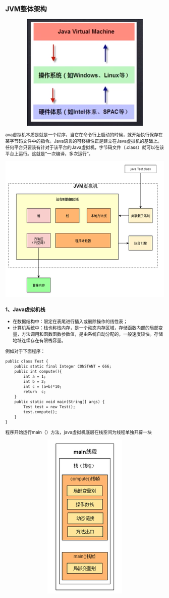 ## JVM整体架构

<div align="center">

![title](https://raw.githubusercontent.com/XQLong/Image-Hosting/master/gitnote/2019/08/06/1565058630843-1565058630847.png)

</div>

ava虚拟机本质是就是一个程序，当它在命令行上启动的时候，就开始执行保存在某字节码文件中的指令。Java语言的可移植性正是建立在Java虚拟机的基础上。任何平台只要装有针对于该平台的Java虚拟机，字节码文件（.class）就可以在该平台上运行。这就是“一次编译，多次运行”。

<div align="center">

![title](https://raw.githubusercontent.com/XQLong/Image-Hosting/master/gitnote/2019/08/06/1565059831048-1565059831224.png)

</div>

### 1、Java虚拟机栈

- 在数据结构中：限定在表尾进行插入或删除操作的线性表；
- 计算机系统中：栈也称栈内存，是一个动态内存区域，存储函数内部的局部变量，方法调用和函数函数参数值，是由系统自动分配的，一般速度较快。存储地址连续存在有限栈容量。

例如对于下面程序：

```
public class Test {
    public static final Integer CONSTANT = 666;
    public int compute(){
        int a = 1;
        int b = 2;
        int c = (a+b)*10;
        return  c;
    }
    public static void main(String[] args) {
        Test test = new Test();
        test.compute();
    }
}
```
程序开始运行main（）方法，java虚拟机底层在栈空间为线程单独开辟一块

<div align="center">

![title](https://raw.githubusercontent.com/XQLong/Image-Hosting/master/gitnote/2019/08/06/1565061363292-1565061363296.png)

</div>